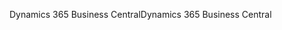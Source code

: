 <span data-ttu-id="2f62c-101">Dynamics 365 Business Central</span><span class="sxs-lookup"><span data-stu-id="2f62c-101">Dynamics 365 Business Central</span></span>
